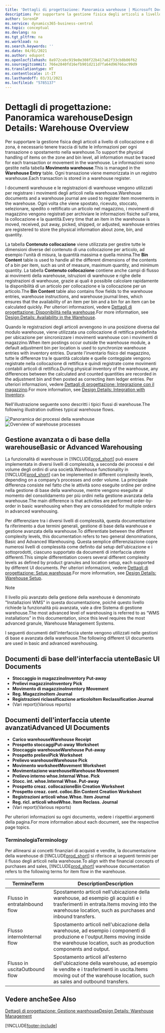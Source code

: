 ```yaml
---
title: 'Dettagli di progettazione: Panoramica warehouse | Microsoft Docs'
description: Per supportare la gestione fisica degli articoli a livello di collocazione e di zona, è necessario tenere traccia di tutte le informazioni per ogni transazione o spostamento nella warehouse. Le informazioni sono gestite nella tabella **Movimento warehouse**. Ogni transazione viene memorizzata in un registro warehouse.
author: SorenGP
ms.service: dynamics365-business-central
ms.topic: conceptual
ms.devlang: na
ms.tgt_pltfrm: na
ms.workload: na
ms.search.keywords: ''
ms.date: 04/01/2021
ms.author: edupont
ms.openlocfilehash: 8a972cebc919e0e308f22b417a62f33cb8b06f62
ms.sourcegitcommit: 766e2840fd16efb901d211d7fa64d96766ac99d9
ms.translationtype: HT
ms.contentlocale: it-IT
ms.lasthandoff: 03/31/2021
ms.locfileid: "5785137"
---
```

# <a name="design-details-warehouse-overview"></a><span data-ttu-id="6aecd-105">Dettagli di progettazione: Panoramica warehouse</span><span class="sxs-lookup"><span data-stu-id="6aecd-105">Design Details: Warehouse Overview</span></span>
<span data-ttu-id="6aecd-106">Per supportare la gestione fisica degli articoli a livello di collocazione e di zona, è necessario tenere traccia di tutte le informazioni per ogni transazione o spostamento nella warehouse.</span><span class="sxs-lookup"><span data-stu-id="6aecd-106">To support the physical handling of items on the zone and bin level, all information must be traced for each transaction or movement in the warehouse.</span></span> <span data-ttu-id="6aecd-107">Le informazioni sono gestite nella tabella **Movimento warehouse**.</span><span class="sxs-lookup"><span data-stu-id="6aecd-107">This is managed in the **Warehouse Entry** table.</span></span> <span data-ttu-id="6aecd-108">Ogni transazione viene memorizzata in un registro warehouse.</span><span class="sxs-lookup"><span data-stu-id="6aecd-108">Each transaction is stored in a warehouse register.</span></span>  

<span data-ttu-id="6aecd-109">I documenti warehouse e le registrazioni di warehouse vengono utilizzati per registrare i movimenti degli articoli nella warehouse.</span><span class="sxs-lookup"><span data-stu-id="6aecd-109">Warehouse documents and a warehouse journal are used to register item movements in the warehouse.</span></span> <span data-ttu-id="6aecd-110">Ogni volta che viene spostato, ricevuto, stoccato, selezionare, spedito o rettificato un articolo nel magazzino, i movimenti di magazzino vengono registrati per archiviare le informazioni fisiche sull'area, la collocazione e la quantità.</span><span class="sxs-lookup"><span data-stu-id="6aecd-110">Every time that an item in the warehouse is moved, received, put away, picked, shipped, or adjusted, warehouse entries are registered to store the physical information about zone, bin, and quantity.</span></span>

<span data-ttu-id="6aecd-111">La tabella **Contenuto collocazione** viene utilizzata per gestire tutte le dimensioni diverse del contenuto di una collocazione per articolo, ad esempio l'unità di misura, la quantità massima e quella minima.</span><span class="sxs-lookup"><span data-stu-id="6aecd-111">The **Bin Content** table is used to handle all the different dimensions of the contents of a bin per item, such as unit of measure, maximum quantity, and minimum quantity.</span></span> <span data-ttu-id="6aecd-112">La tabella **Contenuto collocazione** contiene anche campi di flusso ai movimenti della warehouse, istruzioni di warehouse e righe delle registrazioni di warehouse, grazie ai quali è possibile calcolare rapidamente la disponibilità di un articolo per collocazione e la collocazione per un articolo.</span><span class="sxs-lookup"><span data-stu-id="6aecd-112">The **Bin Content** table also contains flow fields to the warehouse entries, warehouse instructions, and warehouse journal lines, which ensures that the availability of an item per bin and a bin for an item can be calculated quickly.</span></span> <span data-ttu-id="6aecd-113">Per ulteriori informazioni, vedere [Dettagli di progettazione: Disponibilità nella warehouse](design-details-availability-in-the-warehouse.md).</span><span class="sxs-lookup"><span data-stu-id="6aecd-113">For more information, see [Design Details: Availability in the Warehouse](design-details-availability-in-the-warehouse.md).</span></span>  

<span data-ttu-id="6aecd-114">Quando le registrazioni degli articoli avvengono in una posizione diversa dal modulo warehouse, viene utilizzata una collocazione di rettifica predefinita per ubicazione per sincronizzare i movimenti warehouse con i movimenti di magazzino.</span><span class="sxs-lookup"><span data-stu-id="6aecd-114">When item postings occur outside the warehouse module, a default adjustment bin per location is used to synchronize warehouse entries with inventory entries.</span></span> <span data-ttu-id="6aecd-115">Durante l'inventario fisico del magazzino, tutte le differenze tra le quantità calcolate e quelle conteggiate vengono registrate nella collocazione di rettifica e quindi registrate come movimenti contabili articoli di rettifica.</span><span class="sxs-lookup"><span data-stu-id="6aecd-115">During physical inventory of the warehouse, any differences between the calculated and counted quantities are recorded in the adjustment bin and then posted as correcting item ledger entries.</span></span> <span data-ttu-id="6aecd-116">Per ulteriori informazioni, vedere [Dettagli di progettazione: Integrazione con il magazzino](design-details-integration-with-inventory.md).</span><span class="sxs-lookup"><span data-stu-id="6aecd-116">For more information, see [Design Details: Integration with Inventory](design-details-integration-with-inventory.md).</span></span>  

<span data-ttu-id="6aecd-117">Nell'illustrazione seguente sono descritti i tipici flussi di warehouse.</span><span class="sxs-lookup"><span data-stu-id="6aecd-117">The following illustration outlines typical warehouse flows.</span></span>  

<span data-ttu-id="6aecd-118">![Panoramica dei processi della warehouse](media/design_details_warehouse_management_overview.png "Panoramica dei processi della warehouse")</span><span class="sxs-lookup"><span data-stu-id="6aecd-118">![Overview of warehouse processes](media/design_details_warehouse_management_overview.png "Overview of warehouse processes")</span></span>  

## <a name="basic-or-advanced-warehousing"></a><span data-ttu-id="6aecd-119">Gestione avanzata o di base della warehouse</span><span class="sxs-lookup"><span data-stu-id="6aecd-119">Basic or Advanced Warehousing</span></span>  
<span data-ttu-id="6aecd-120">La funzionalità di warehouse in [!INCLUDE[prod_short](includes/prod_short.md)] può essere implementata in diversi livelli di complessità, a seconda dei processi e del volume degli ordini di una società.</span><span class="sxs-lookup"><span data-stu-id="6aecd-120">Warehouse functionality in [!INCLUDE[prod_short](includes/prod_short.md)] can be implemented in different complexity levels, depending on a company’s processes and order volume.</span></span> <span data-ttu-id="6aecd-121">La principale differenza consiste nel fatto che le attività sono eseguite ordine per ordine nella gestione di base della warehouse, mentre vengono eseguite al momento del consolidamento per più ordini nella gestione avanzata della warehouse.</span><span class="sxs-lookup"><span data-stu-id="6aecd-121">The main difference is that activities are performed order-by-order in basic warehousing when they are consolidated for multiple orders in advanced warehousing.</span></span>  

 <span data-ttu-id="6aecd-122">Per differenziare tra i diversi livelli di complessità, questa documentazione fa riferimento a due termini generali, gestione di base della warehouse e gestione avanzata della warehouse.</span><span class="sxs-lookup"><span data-stu-id="6aecd-122">To differentiate between the different complexity levels, this documentation refers to two general denominations, Basic and Advanced Warehousing.</span></span> <span data-ttu-id="6aecd-123">Questa semplice differenziazione copre numerosi livelli di complessità come definito dal setup dell'ubicazione e i sottoprodotti, ciascuno supportato da documenti di interfaccia utente differenti.</span><span class="sxs-lookup"><span data-stu-id="6aecd-123">This simple differentiation covers several different complexity levels as defined by product granules and location setup, each supported by different UI documents.</span></span> <span data-ttu-id="6aecd-124">Per ulteriori informazioni, vedere [Dettagli di progettazione: Setup warehouse](design-details-warehouse-setup.md).</span><span class="sxs-lookup"><span data-stu-id="6aecd-124">For more information, see [Design Details: Warehouse Setup](design-details-warehouse-setup.md).</span></span>  

> [!NOTE]  
>  <span data-ttu-id="6aecd-125">Il livello più avanzato della gestione della warehouse è denominato "Installazioni WMS" in questa documentazione, poiché questo livello richiede la funzionalità più avanzata, vale a dire Sistema di gestione warehouse.</span><span class="sxs-lookup"><span data-stu-id="6aecd-125">The most advanced level of warehousing is referred to as “WMS installations” in this documentation, since this level requires the most advanced granule, Warehouse Management Systems.</span></span>  

 <span data-ttu-id="6aecd-126">I seguenti documenti dell'interfaccia utente vengono utilizzati nelle gestioni di base e avanzata della warehouse.</span><span class="sxs-lookup"><span data-stu-id="6aecd-126">The following different UI documents are used in basic and advanced warehousing.</span></span>  

## <a name="basic-ui-documents"></a><span data-ttu-id="6aecd-127">Documenti di base dell'interfaccia utente</span><span class="sxs-lookup"><span data-stu-id="6aecd-127">Basic UI Documents</span></span>  

-   <span data-ttu-id="6aecd-128">**Stoccaggio in magazzino**</span><span class="sxs-lookup"><span data-stu-id="6aecd-128">**Inventory Put-away**</span></span>  
-   <span data-ttu-id="6aecd-129">**Prelievi magazzino**</span><span class="sxs-lookup"><span data-stu-id="6aecd-129">**Inventory Pick**</span></span>  
-   <span data-ttu-id="6aecd-130">**Movimento di magazzino**</span><span class="sxs-lookup"><span data-stu-id="6aecd-130">**Inventory Movement**</span></span>  
-   <span data-ttu-id="6aecd-131">**Reg. Magazzino**</span><span class="sxs-lookup"><span data-stu-id="6aecd-131">**Item Journal**</span></span>  
-   <span data-ttu-id="6aecd-132">**Registrazioni riclassificazione articolo**</span><span class="sxs-lookup"><span data-stu-id="6aecd-132">**Item Reclassification Journal**</span></span>  
-   <span data-ttu-id="6aecd-133">(Vari report)</span><span class="sxs-lookup"><span data-stu-id="6aecd-133">(Various reports)</span></span>  

## <a name="advanced-ui-documents"></a><span data-ttu-id="6aecd-134">Documenti dell'interfaccia utente avanzati</span><span class="sxs-lookup"><span data-stu-id="6aecd-134">Advanced UI Documents</span></span>  

-   <span data-ttu-id="6aecd-135">**Carico warehouse**</span><span class="sxs-lookup"><span data-stu-id="6aecd-135">**Warehouse Receipt**</span></span>  
-   <span data-ttu-id="6aecd-136">**Prospetto stoccaggi**</span><span class="sxs-lookup"><span data-stu-id="6aecd-136">**Put-away Worksheet**</span></span>  
-   <span data-ttu-id="6aecd-137">**Stoccaggio warehouse**</span><span class="sxs-lookup"><span data-stu-id="6aecd-137">**Warehouse Put-away**</span></span>  
-   <span data-ttu-id="6aecd-138">**Prospetto prelievi**</span><span class="sxs-lookup"><span data-stu-id="6aecd-138">**Pick Worksheet**</span></span>  
-   <span data-ttu-id="6aecd-139">**Prelievo warehouse**</span><span class="sxs-lookup"><span data-stu-id="6aecd-139">**Warehouse Pick**</span></span>  
-   <span data-ttu-id="6aecd-140">**Movimento worksheet**</span><span class="sxs-lookup"><span data-stu-id="6aecd-140">**Movement Worksheet**</span></span>  
-   <span data-ttu-id="6aecd-141">**Movimentazione warehouse**</span><span class="sxs-lookup"><span data-stu-id="6aecd-141">**Warehouse Movement**</span></span>  
-   <span data-ttu-id="6aecd-142">**Prelievo interno whse.**</span><span class="sxs-lookup"><span data-stu-id="6aecd-142">**Internal Whse. Pick**</span></span>  
-   <span data-ttu-id="6aecd-143">**Stocc. int. whse.**</span><span class="sxs-lookup"><span data-stu-id="6aecd-143">**Internal Whse. Put-away**</span></span>  
-   <span data-ttu-id="6aecd-144">**Prospetto creaz. collocazione**</span><span class="sxs-lookup"><span data-stu-id="6aecd-144">**Bin Creation Worksheet**</span></span>  
-   <span data-ttu-id="6aecd-145">**Prospetto creaz. cont. colloc.**</span><span class="sxs-lookup"><span data-stu-id="6aecd-145">**Bin Content Creation Worksheet**</span></span>  
-   <span data-ttu-id="6aecd-146">**Registrazioni articoli whse.**</span><span class="sxs-lookup"><span data-stu-id="6aecd-146">**Whse. Item Journal**</span></span>  
-   <span data-ttu-id="6aecd-147">**Reg. ricl. articoli whse**</span><span class="sxs-lookup"><span data-stu-id="6aecd-147">**Whse. Item Reclass. Journal**</span></span>  
-   <span data-ttu-id="6aecd-148">(Vari report)</span><span class="sxs-lookup"><span data-stu-id="6aecd-148">(Various reports)</span></span>  

<span data-ttu-id="6aecd-149">Per ulteriori informazioni su ogni documento, vedere i rispettivi argomenti della pagina.</span><span class="sxs-lookup"><span data-stu-id="6aecd-149">For more information about each document, see the respective page topics.</span></span>  

### <a name="terminology"></a><span data-ttu-id="6aecd-150">Terminologia</span><span class="sxs-lookup"><span data-stu-id="6aecd-150">Terminology</span></span>  
<span data-ttu-id="6aecd-151">Per allinearsi ai concetti finanziari di acquisti e vendite, la documentazione della warehouse di [!INCLUDE[prod_short](includes/prod_short.md)] si riferisce ai seguenti termini per il flusso degli articoli nella warehouse.</span><span class="sxs-lookup"><span data-stu-id="6aecd-151">To align with the financial concepts of purchases and sales, [!INCLUDE[prod_short](includes/prod_short.md)] warehouse documentation refers to the following terms for item flow in the warehouse.</span></span>  

|<span data-ttu-id="6aecd-152">Termine</span><span class="sxs-lookup"><span data-stu-id="6aecd-152">Term</span></span>|<span data-ttu-id="6aecd-153">Description</span><span class="sxs-lookup"><span data-stu-id="6aecd-153">Description</span></span>|  
|----------|---------------------------------------|  
|<span data-ttu-id="6aecd-154">Flusso in entrata</span><span class="sxs-lookup"><span data-stu-id="6aecd-154">Inbound flow</span></span>|<span data-ttu-id="6aecd-155">Spostamento articoli nell'ubicazione della warehouse, ad esempio gli acquisti e i trasferimenti in entrata.</span><span class="sxs-lookup"><span data-stu-id="6aecd-155">Items moving into the warehouse location, such as purchases and inbound transfers.</span></span>|  
|<span data-ttu-id="6aecd-156">Flusso interno</span><span class="sxs-lookup"><span data-stu-id="6aecd-156">Internal flow</span></span>|<span data-ttu-id="6aecd-157">Spostamento articoli nell'ubicazione della warehouse, ad esempio i componenti di produzione e l'output.</span><span class="sxs-lookup"><span data-stu-id="6aecd-157">Items moving inside the warehouse location, such as production components and output.</span></span>|  
|<span data-ttu-id="6aecd-158">Flusso in uscita</span><span class="sxs-lookup"><span data-stu-id="6aecd-158">Outbound flow</span></span>|<span data-ttu-id="6aecd-159">Spostamento articoli all'esterno dell'ubicazione della warehouse, ad esempio le vendite e i trasferimenti in uscita.</span><span class="sxs-lookup"><span data-stu-id="6aecd-159">Items moving out of the warehouse location, such as sales and outbound transfers.</span></span>|  

## <a name="see-also"></a><span data-ttu-id="6aecd-160">Vedere anche</span><span class="sxs-lookup"><span data-stu-id="6aecd-160">See Also</span></span>  
 [<span data-ttu-id="6aecd-161">Dettagli di progettazione: Gestione warehouse</span><span class="sxs-lookup"><span data-stu-id="6aecd-161">Design Details: Warehouse Management</span></span>](design-details-warehouse-management.md)


[!INCLUDE[footer-include](includes/footer-banner.md)]